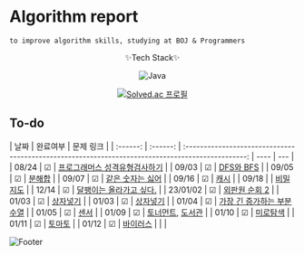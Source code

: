# Algorithm report

    to improve algorithm skills, studying at BOJ & Programmers

<div style="text-align: center;">
✨Tech Stack✨

![Java](https://img.shields.io/badge/java-%23ED8B00.svg?style=for-the-badge&logo=java&logoColor=white)

[![Solved.ac
프로필](http://mazassumnida.wtf/api/v2/generate_badge?boj=abovenormal5023)](https://solved.ac/abovenormal5023)

</div>

## To-do

|   날짜   | 완료여부 |                                             문제 링크                                             |
| :------: | :------: | :-----------------------------------------------------------------------------------------------: | ---- | --- |
|  08/24   | &#9745;  | [프로그래머스 성격유형검사하기](https://school.programmers.co.kr/learn/courses/30/lessons/118666) |
|  09/03   | &#9745;  |                         [DFS와 BFS](https://www.acmicpc.net/problem/1260)                         |
|  09/05   | &#9745;  |                          [분해합](https://www.acmicpc.net/problem/2231)                           |
|  09/07   | &#9745;  |        [같은 숫자는 싫어](https://school.programmers.co.kr/learn/courses/30/lessons/12906)        |
|  09/16   | &#9745;  |              [캐시](https://school.programmers.co.kr/learn/courses/30/lessons/17680)              |
|  09/18   |          |            [비밀지도](https://school.programmers.co.kr/learn/courses/30/lessons/17681)            |
|  12/14   | &#9745;  |                  [달팽이는 올라가고 싶다.](https://www.acmicpc.net/problem/2869)                  |
| 23/01/02 | &#9745;  |                      [외판원 순회 2](https://www.acmicpc.net/problem/10971)                       |
|  01/03   | &#9745;  |                         [상자넣기](https://www.acmicpc.net/problem/1965)                          |
|  01/03   | &#9745;  |                         [상자넣기](https://www.acmicpc.net/problem/1965)                          |
|  01/04   | &#9745;  |                [가장 긴 증가하는 부분 수열](https://www.acmicpc.net/problem/11053)                |
|  01/05   | &#9745;  |                           [센서](https://www.acmicpc.net/problem/2212)                            |
|  01/09   | &#9745;  | [토너먼트](https://www.acmicpc.net/problem/1057), [도서관](https://www.acmicpc.net/problem/1461)  |
|  01/10   | &#9745;  |                         [미로탐색](https://www.acmicpc.net/problem/2178)                          |
|  01/11   | &#9745;  |                          [토마토](https://www.acmicpc.net/problem/7576)                           |
|  01/12   | &#9745;  |                         [바이러스](https://www.acmicpc.net/problem/2606)                          |
|   <!--   |          |                                                                                                   | []() | --> |

[//]: # "☐ 체크 x "
[//]: # "☑ 체크 o"

![Footer](https://capsule-render.vercel.app/api?type=waving&color=auto&height=200&section=footer)
